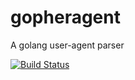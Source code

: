 gopheragent
===========

A golang user-agent parser

[![Build Status](https://travis-ci.org/remind101/gopheragent.svg)](https://travis-ci.org/remind101/gopheragent)

